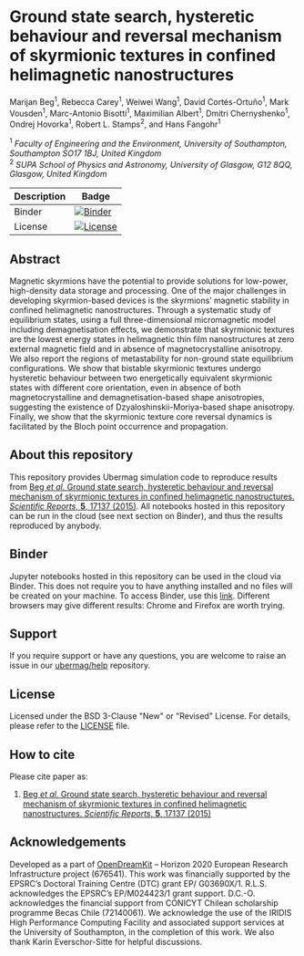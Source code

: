# Ground state search, hysteretic behaviour and reversal mechanism of skyrmionic textures in confined helimagnetic nanostructures

Marijan Beg<sup>1</sup>, Rebecca Carey<sup>1</sup>, Weiwei Wang<sup>1</sup>,
David Cortés-Ortuño<sup>1</sup>, Mark Vousden<sup>1</sup>, Marc-Antonio
Bisotti<sup>1</sup>, Maximilian Albert<sup>1</sup>, Dmitri
Chernyshenko<sup>1</sup>, Ondrej Hovorka<sup>1</sup>, Robert L.
Stamps<sup>2</sup>, and Hans Fangohr<sup>1</sup>

<sup>1</sup> *Faculty of Engineering and the Environment, University of Southampton, Southampton SO17 1BJ, United Kingdom*  
<sup>2</sup> *SUPA School of Physics and Astronomy, University of Glasgow, G12 8QQ, Glasgow, United Kingdom*  

| Description | Badge                                                                                                                                                                                  |
| ---         | ---                                                                                                                                                                                    |
| Binder      | [![Binder](https://mybinder.org/badge_logo.svg)](https://mybinder.org/v2/gh/reproducible-micromagnetics/2015-skyrmionic-states-in-confined-nanostructures/master?filepath=index.ipynb) |
| License     | [![License](https://img.shields.io/badge/License-BSD%203--Clause-blue.svg)](https://opensource.org/licenses/BSD-3-Clause)                                                              |

## Abstract

Magnetic skyrmions have the potential to provide solutions for low-power,
high-density data storage and processing. One of the major challenges in
developing skyrmion-based devices is the skyrmions’ magnetic stability in
confined helimagnetic nanostructures. Through a systematic study of equilibrium
states, using a full three-dimensional micromagnetic model including
demagnetisation effects, we demonstrate that skyrmionic textures are the lowest
energy states in helimagnetic thin film nanostructures at zero external magnetic
field and in absence of magnetocrystalline anisotropy. We also report the
regions of metastability for non-ground state equilibrium configurations. We
show that bistable skyrmionic textures undergo hysteretic behaviour between two
energetically equivalent skyrmionic states with different core orientation, even
in absence of both magnetocrystalline and demagnetisation-based shape
anisotropies, suggesting the existence of Dzyaloshinskii-Moriya-based shape
anisotropy. Finally, we show that the skyrmionic texture core reversal dynamics
is facilitated by the Bloch point occurrence and propagation.

## About this repository

This repository provides Ubermag simulation code to reproduce results from [Beg
*et al.* Ground state search, hysteretic behaviour and reversal mechanism of
skyrmionic textures in confined helimagnetic nanostructures. *Scientific
Reports*, **5**, 17137 (2015)](https://www.nature.com/articles/srep17137). All
notebooks hosted in this repository can be run in the cloud (see next section on
Binder), and thus the results reproduced by anybody.

## Binder

Jupyter notebooks hosted in this repository can be used in the cloud via Binder.
This does not require you to have anything installed and no files will be
created on your machine. To access Binder, use this
[link](https://mybinder.org/v2/gh/reproducible-micromagnetics/2015-skyrmionic-states-in-confined-nanostructures/master?filepath=index.ipynb).
Different browsers may give different results: Chrome and Firefox are worth
trying.

## Support

If you require support or have any questions, you are welcome to raise an issue
in our [ubermag/help](https://github.com/ubermag/help) repository.

## License

Licensed under the BSD 3-Clause "New" or "Revised" License. For details, please
refer to the [LICENSE](LICENSE) file.

## How to cite

Please cite paper as:

1. [Beg *et al.* Ground state search, hysteretic behaviour and reversal
   mechanism of skyrmionic textures in confined helimagnetic nanostructures.
   *Scientific Reports*, **5**, 17137
   (2015)](https://www.nature.com/articles/srep17137)

## Acknowledgements

Developed as a part of [OpenDreamKit](http://opendreamkit.org/) – Horizon 2020
European Research Infrastructure project (676541). This work was financially
supported by the EPSRC’s Doctoral Training Centre (DTC) grant EP/ G03690X/1.
R.L.S. acknowledges the EPSRC’s EP/M024423/1 grant support. D.C.-O. acknowledges
the financial support from CONICYT Chilean scholarship programme Becas Chile
(72140061). We acknowledge the use of the IRIDIS High Performance Computing
Facility and associated support services at the University of Southampton, in
the completion of this work. We also thank Karin Everschor-Sitte for helpful
discussions.
